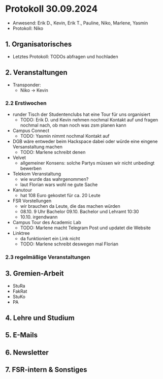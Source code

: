 ---
---

# Protokoll 30.09.2024

- Anwesend: Erik D., Kevin, Erik T., Pauline, Niko, Marlene, Yasmin
- Protokoll: Niko

## 1. Organisatorisches

- Letztes Protokoll: TODOs abfragen und hochladen

## 2. Veranstaltungen

- Transponder:
  - Niko -> Kevin

### 2.2 Erstiwochen

- runder Tisch der Studentenclubs hat eine Tour für uns organisiert
  - TODO: Erik D. und Kevin nehmen nochmal Kontakt auf und fragen nochmal nach, ob man noch was zsm planen kann
- Campus Connect
  - TODO: Yasmin nimmt nochmal Kontakt auf
- DGB wäre entweder beim Hackspace dabei oder würde eine eingene Versanstaltung machen
  - TODO: Marlene schreibt denen
- Velvet
  - allgemeiner Konsens: solche Partys müssen wir nicht unbedingt bewerben
- Telekom Veranstaltung
  - wie wurde das wahrgenommen?
  - laut Florian wars wohl ne gute Sache
- Kanutour
  - hat 108 Euro gekostet für ca. 20 Leute
- FSR Vorstellungen
  - wir brauchen da Leute, die das machen würden
  - 08.10. 9 Uhr Bachelor
    09.10. Bachelor und Lehramt 10:30
  - 10.10. irgendwann
- Campus Tour des Academic Lab
  - TODO: Marlene macht Telegram Post und updatet die Website
- Linktree
  - da funktioniert ein Link nicht
  - TODO: Marlene schreibt deswegen mal Florian

### 2.3 regelmäßige Veranstaltungen

## 3. Gremien-Arbeit

- StuRa
- FakRat
- StuKo
- PA

## 4. Lehre und Studium

## 5. E-Mails

## 6. Newsletter

## 7. FSR-intern & Sonstiges
